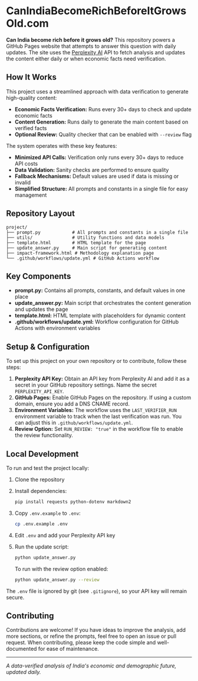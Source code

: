 # CanIndiaBecomeRichBeforeItGrowsOld.com

**Can India become rich before it grows old?** This repository powers a GitHub Pages website that attempts to answer this question with daily updates. The site uses the [Perplexity AI](https://www.perplexity.ai) API to fetch analysis and updates the content either daily or when economic facts need verification.

## How It Works

This project uses a streamlined approach with data verification to generate high-quality content:

- **Economic Facts Verification:** Runs every 30+ days to check and update economic facts
- **Content Generation:** Runs daily to generate the main content based on verified facts
- **Optional Review:** Quality checker that can be enabled with `--review` flag

The system operates with these key features:

- **Minimized API Calls:** Verification only runs every 30+ days to reduce API costs
- **Data Validation:** Sanity checks are performed to ensure quality
- **Fallback Mechanisms:** Default values are used if data is missing or invalid
- **Simplified Structure:** All prompts and constants in a single file for easy management

## Repository Layout

```
project/
├── prompt.py            # All prompts and constants in a single file
├── utils/               # Utility functions and data models
├── template.html        # HTML template for the page
├── update_answer.py     # Main script for generating content
├── impact-framework.html # Methodology explanation page
└── .github/workflows/update.yml # GitHub Actions workflow
```

## Key Components

- **prompt.py:** Contains all prompts, constants, and default values in one place
- **update_answer.py:** Main script that orchestrates the content generation and updates the page
- **template.html:** HTML template with placeholders for dynamic content
- **.github/workflows/update.yml:** Workflow configuration for GitHub Actions with environment variables

## Setup & Configuration

To set up this project on your own repository or to contribute, follow these steps:

1. **Perplexity API Key:** Obtain an API key from Perplexity AI and add it as a secret in your GitHub repository settings. Name the secret `PERPLEXITY_API_KEY`.
2. **GitHub Pages:** Enable GitHub Pages on the repository. If using a custom domain, ensure you add a DNS CNAME record.
3. **Environment Variables:** The workflow uses the `LAST_VERIFIER_RUN` environment variable to track when the last verification was run. You can adjust this in `.github/workflows/update.yml`.
4. **Review Option:** Set `RUN_REVIEW: "true"` in the workflow file to enable the review functionality.

## Local Development

To run and test the project locally:

1. Clone the repository
2. Install dependencies:
   ```bash
   pip install requests python-dotenv markdown2
   ```
3. Copy `.env.example` to `.env`:
   ```bash
   cp .env.example .env
   ```
4. Edit `.env` and add your Perplexity API key
5. Run the update script:
   ```bash
   python update_answer.py
   ```
   
   To run with the review option enabled:
   ```bash
   python update_answer.py --review
   ```

The `.env` file is ignored by git (see `.gitignore`), so your API key will remain secure.

## Contributing

Contributions are welcome! If you have ideas to improve the analysis, add more sections, or refine the prompts, feel free to open an issue or pull request. When contributing, please keep the code simple and well-documented for ease of maintenance.

---

*A data-verified analysis of India's economic and demographic future, updated daily.*
